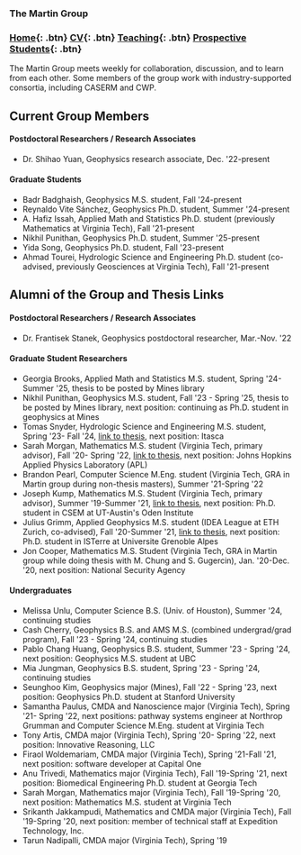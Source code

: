 ### The Martin Group

### [Home](https://eileenrmartin.github.io){: .btn}      [CV](/docs/ermartin_CV.pdf){: .btn}    [Teaching](/teaching){: .btn} 	[Prospective Students](/prospectiveStudents){: .btn} 

The Martin Group meets weekly for collaboration, discussion, and to learn from each other. Some members of the group work with industry-supported consortia, including CASERM and CWP. 


## Current Group Members


#### Postdoctoral Researchers / Research Associates
* Dr. Shihao Yuan, Geophysics research associate, Dec. '22-present

#### Graduate Students
* Badr Badghaish, Geophysics M.S. student, Fall '24-present
* Reynaldo Vite Sánchez, Geophysics Ph.D. student, Summer '24-present
* A. Hafiz Issah, Applied Math and Statistics Ph.D. student (previously Mathematics at Virginia Tech), Fall '21-present
* Nikhil Punithan, Geophysics Ph.D. student, Summer '25-present
* Yida Song, Geophysics Ph.D. student, Fall '23-present
* Ahmad Tourei, Hydrologic Science and Engineering Ph.D. student (co-advised, previously Geosciences at Virginia Tech), Fall '21-present


## Alumni of the Group and Thesis Links

#### Postdoctoral Researchers / Research Associates
* Dr. Frantisek Stanek, Geophysics postdoctoral researcher, Mar.-Nov. '22

#### Graduate Student Researchers
* Georgia Brooks, Applied Math and Statistics M.S. student, Spring '24- Summer '25, thesis to be posted by Mines library
* Nikhil Punithan, Geophysics M.S. student, Fall '23 - Spring '25, thesis to be posted by Mines library, next position: continuing as Ph.D. student in geophysics at Mines 
* Tomas Snyder, Hydrologic Science and Engineering M.S. student, Spring '23- Fall '24, [link to thesis](https://hdl.handle.net/11124/180389), next position: Itasca
* Sarah Morgan, Mathematics M.S. student (Virginia Tech, primary advisor), Fall '20- Spring '22, [link to thesis](https://vtechworks.lib.vt.edu/handle/10919/110376), next position: Johns Hopkins Applied Physics Laboratory (APL)
* Brandon Pearl, Computer Science M.Eng. student (Virginia Tech, GRA in Martin group during non-thesis masters), Summer '21-Spring '22
* Joseph Kump, Mathematics M.S. Student (Virginia Tech, primary advisor), Summer '19-Summer '21, [link to thesis](https://vtechworks.lib.vt.edu/handle/10919/103864), next position: Ph.D. student in CSEM at UT-Austin's Oden Institute
* Julius Grimm, Applied Geophysics M.S. student (IDEA League at ETH Zurich, co-advised), Fall '20-Summer '21, [link to thesis](http://resolver.tudelft.nl/uuid:b98362cd-ab70-4158-9055-733e86d29b13), next position: Ph.D. student in ISTerre at Universite Grenoble Alpes
* Jon Cooper, Mathematics M.S. Student (Virginia Tech, GRA in Martin group while doing thesis with M. Chung and S. Gugercin), Jan. '20-Dec. '20, next position: National Security Agency


#### Undergraduates
* Melissa Unlu, Computer Science B.S. (Univ. of Houston), Summer '24, continuing studies
* Cash Cherry, Geophysics B.S. and AMS M.S. (combined undergrad/grad program), Fall '23 - Spring '24, continuing studies
* Pablo Chang Huang, Geophysics B.S. student, Summer '23 - Spring '24, next position: Geophysics M.S. student at UBC
* Mia Jungman, Geophysics B.S. student, Spring '23 - Spring '24, continuing studies
* Seunghoo Kim, Geophysics major (Mines), Fall '22 - Spring '23, next position: Geophysics Ph.D. student at Stanford University
* Samantha Paulus, CMDA and Nanoscience major (Virginia Tech), Spring '21- Spring '22, next positions: pathway systems engineer at Northrop Grumman and Computer Science M.Eng. student at Virginia Tech
* Tony Artis, CMDA major (Virginia Tech), Spring '20- Spring '22, next position: Innovative Reasoning, LLC
* Firaol Woldemariam, CMDA major (Virginia Tech), Spring '21-Fall '21, next position: software developer at Capital One
* Anu Trivedi, Mathematics major (Virginia Tech), Fall '19-Spring '21, next position: Biomedical Engineering Ph.D. student at Georgia Tech
* Sarah Morgan, Mathematics major (Virginia Tech), Fall '19-Spring '20, next position: Mathematics M.S. student at Virginia Tech
* Srikanth Jakkampudi, Mathematics and CMDA major (Virginia Tech), Fall '19-Spring '20, next position: member of technical staff at Expedition Technology, Inc.
* Tarun Nadipalli, CMDA major (Virginia Tech), Spring '19
